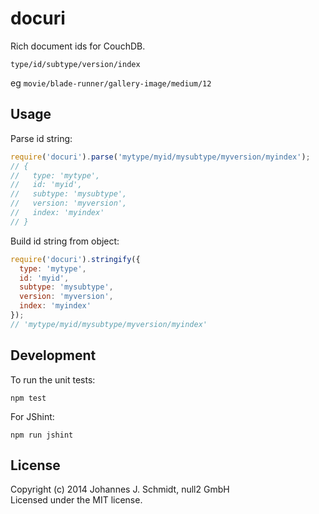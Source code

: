 docuri
======
Rich document ids for CouchDB.

`type/id/subtype/version/index`

eg `movie/blade-runner/gallery-image/medium/12`

## Usage
Parse id string:
```js
require('docuri').parse('mytype/myid/mysubtype/myversion/myindex');
// {
//   type: 'mytype',
//   id: 'myid',
//   subtype: 'mysubtype',
//   version: 'myversion',
//   index: 'myindex'
// }
```

Build id string from object:
```js
require('docuri').stringify({
  type: 'mytype',
  id: 'myid',
  subtype: 'mysubtype',
  version: 'myversion',
  index: 'myindex'
});
// 'mytype/myid/mysubtype/myversion/myindex'
```

## Development
To run the unit tests:
```shell
npm test
```

For JShint:
```shell
npm run jshint
```

## License
Copyright (c) 2014 Johannes J. Schmidt, null2 GmbH   
Licensed under the MIT license.

